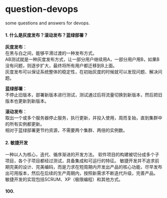 # question-devops
some questions and answers for devops.

#### 1. 什么是灰度发布？滚动发布？蓝绿部署？
**灰度发布**：<br>
在黑与白之间，能够平滑过渡的一种发布方式。<br>
AB测试就是一种灰度发布方式，让一部分用户继续用A，一部分用户用B，如果B没有问题，则逐步扩大，最终将所有用户都迁移到B上面。<br>
灰度发布可以保证系统整体的稳定性，在初始灰度的时候就可以发现问题、解决问题。<br>

**蓝绿部署**：<br>
不停止旧版本，部署新版本进行测试，测试通过后将流量切换到新版本，然后把旧版本也更新到新版本。

**滚动发布**：<br>
取出一个或多个服务器停止服务，执行更新，并投入使用，周而复始，直到集群中的所有实例都更新。<br>
相对于蓝绿部署更节约资源，不需要两个集群、两倍的实例数。

#### 2. 敏捷开发
一种以人为核心，迭代、循序渐进的开发方法。
软件项目的构建被切分成多个子项目，各个子项目都经过测试，具备集成和可运行的特征。
敏捷开发并不追求前期完美的设计、完美编码，而是力求在短周期内开发出产品的核心功能，尽早发布出可用版本，然后在后续的生产周期内，按照新需求不断迭代升级，完善产品。
敏捷开发的实现包括SCRUM、XP（极限编程）和其他方式。












#### 100.
